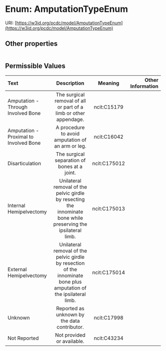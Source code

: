 
# Enum: AmputationTypeEnum




URI: [https://w3id.org/pcdc/model/AmputationTypeEnum](https://w3id.org/pcdc/model/AmputationTypeEnum)


## Other properties

|  |  |  |
| --- | --- | --- |

## Permissible Values

| Text | Description | Meaning | Other Information |
| :--- | :---: | :---: | ---: |
| Amputation - Through Involved Bone | The surgical removal of all or part of a limb or other appendage. | ncit:C15179 |  |
| Amputation - Proximal to Involved Bone | A procedure to avoid amputation of an arm or leg. | ncit:C16042 |  |
| Disarticulation | The surgical separation of bones at a joint. | ncit:C175012 |  |
| Internal Hemipelvectomy | Unilateral removal of the pelvic girdle by resecting the innominate bone while preserving the ipsilateral limb. | ncit:C175013 |  |
| External Hemipelvectomy | Unilateral removal of the pelvic girdle by resection of the innominate bone plus amputation of the ipsilateral limb. | ncit:C175014 |  |
| Unknown | Reported as unknown by the data contributor. | ncit:C17998 |  |
| Not Reported | Not provided or available. | ncit:C43234 |  |


